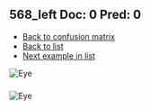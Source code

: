 ## 568_left Doc: 0 Pred: 0
- [Back to confusion matrix](https://github.com/juliandewit/kaggle_retinopathy/blob/master/matrix.md)
- [Back to list](https://github.com/juliandewit/kaggle_retinopathy/blob/master/lists/00/list.md)
- [Next example in list](https://github.com/juliandewit/kaggle_retinopathy/blob/master/lists/00/56/5680_left.md)

![Eye](https://retinopaty.blob.core.windows.net/size1024/568_left_0.jpeg)

### 

![Eye]()
